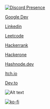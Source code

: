 <!--
Hello Mr.code thief
-->

[![Discord Presence](https://lanyard.cnrad.dev/api/1094144642838184026?idleMessage=Doing%20Something&borderRadius=5px)](https://discord.com/users/1094144642838184026)

[Google Dev](https://g.dev/vmk)

[Linkedin](https://www.linkedin.com/in/vaisakhmkumar)

[Leetcode](https://leetcode.com/v4ish/)

[Hackerrank](https://www.hackerrank.com/profile/v4ish)

[Hackerone](https://hackerone.com/v4ish)

[Hashnode.dev](https://v4ish.hashnode.dev)

[Itch.io](https://v4ish.itch.io)

[Dev.to](https://dev.to/vaisakhk)

![Alt text](https://spotify-recently-played-readme.vercel.app/api?user=31vzinahqvdnrjndyn4fkteehmxa)

[![ko-fi](https://ko-fi.com/img/githubbutton_sm.svg)](https://ko-fi.com/R6R4EVA7M)
